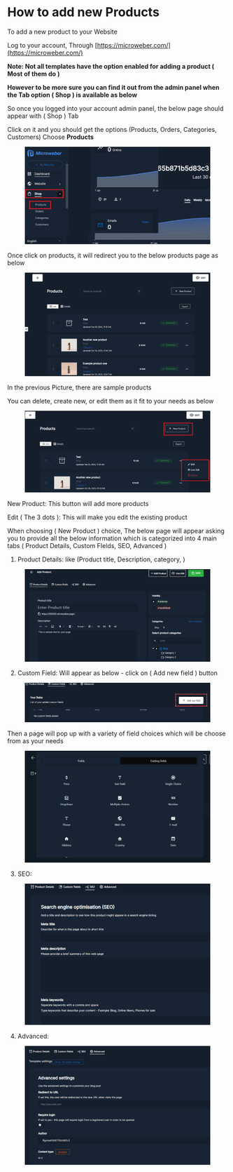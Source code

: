 # How to add new Products

To add a new product to your Website&#x20;

Log to your account, Through  [https://microweber.com/](https://microweber.com/)

**Note: Not all templates have the option enabled for adding a product ( Most of them do )**

**However to be more sure you can find it out from the admin panel when the Tab option ( Shop ) is available as below**

So once you logged into your account admin panel, the below page should appear with ( Shop ) Tab

Click on it and you should get the options (Products, Orders, Categories, Customers) Choose **Products**

<figure><img src=".gitbook/assets/image (3) (1) (1) (1).png" alt=""><figcaption></figcaption></figure>

Once click on products, it will redirect you to the below products page as below&#x20;

<figure><img src=".gitbook/assets/image (4) (1) (1) (2).png" alt=""><figcaption></figcaption></figure>

In the previous Picture, there are sample products

You can delete, create new, or edit them as it fit to your needs as below&#x20;

<figure><img src=".gitbook/assets/image (5) (1) (2).png" alt=""><figcaption></figcaption></figure>

New Product: This button will add more products&#x20;

Edit (  The 3 dots ): This will make you edit the existing product

When choosing ( New Product ) choice, The below page will appear asking you to provide all the below information which is categorized into 4 main tabs ( Product Details, Custom FIelds, SEO, Advanced )

1. Product Details: like (Product title, Description, category, )

&#x20;

<figure><img src=".gitbook/assets/image (6) (2) (1).png" alt=""><figcaption></figcaption></figure>



2. Custom Field: Will appear as below - click on ( Add new field ) button

<figure><img src=".gitbook/assets/image (8) (2).png" alt=""><figcaption></figcaption></figure>

Then a page will pop up with a variety of field choices which will be choose from as your needs&#x20;

<figure><img src=".gitbook/assets/image (9) (2).png" alt=""><figcaption></figcaption></figure>

3. SEO:

<figure><img src=".gitbook/assets/image (10) (2).png" alt=""><figcaption></figcaption></figure>

4. Advanced:



<figure><img src=".gitbook/assets/image (43).png" alt=""><figcaption></figcaption></figure>
